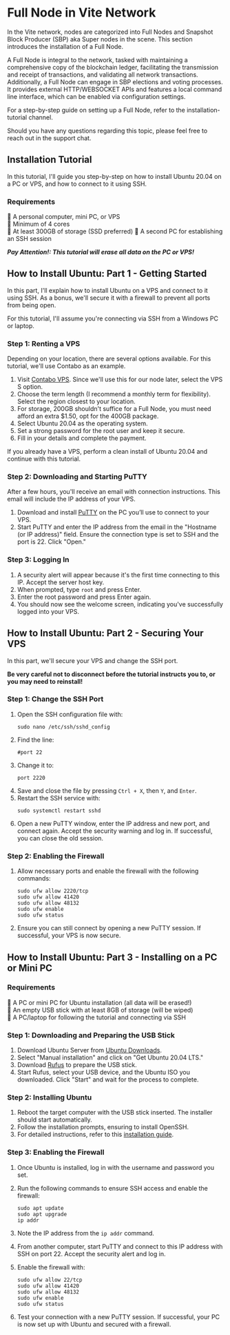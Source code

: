 # Full Node in Vite Network

In the Vite network, nodes are categorized into Full Nodes and Snapshot Block Producer (SBP) aka Super nodes in the scene. This section introduces the installation of a Full Node.

A Full Node is integral to the network, tasked with maintaining a comprehensive copy of the blockchain ledger, facilitating the transmission and receipt of transactions, and validating all network transactions. Additionally, a Full Node can engage in SBP elections and voting processes. It provides external HTTP/WEBSOCKET APIs and features a local command line interface, which can be enabled via configuration settings.

For a step-by-step guide on setting up a Full Node, refer to the installation-tutorial channel.

Should you have any questions regarding this topic, please feel free to reach out in the support chat.

## Installation Tutorial

In this tutorial, I'll guide you step-by-step on how to install Ubuntu 20.04 on a PC or VPS, and how to connect to it using SSH.

### Requirements

:small_blue_diamond: A personal computer, mini PC, or VPS  
:small_blue_diamond: Minimum of 4 cores  
:small_blue_diamond: At least 300GB of storage (SSD preferred) 
:small_blue_diamond: A second PC for establishing an SSH session  

_**Pay Attention!: This tutorial will erase all data on the PC or VPS!**_

## How to Install Ubuntu: Part 1 - Getting Started

In this part, I'll explain how to install Ubuntu on a VPS and connect to it using SSH. As a bonus, we'll secure it with a firewall to prevent all ports from being open.

For this tutorial, I'll assume you're connecting via SSH from a Windows PC or laptop.

### Step 1: Renting a VPS

Depending on your location, there are several options available. For this tutorial, we'll use Contabo as an example.

1. Visit [Contabo VPS](https://contabo.com/en/vps/). Since we'll use this for our node later, select the VPS S option.
2. Choose the term length (I recommend a monthly term for flexibility). Select the region closest to your location.
3. For storage, 200GB shouldn't suffice for a Full Node, you must need afford an extra $1.50, opt for the 400GB package.
4. Select Ubuntu 20.04 as the operating system.
5. Set a strong password for the root user and keep it secure.
6. Fill in your details and complete the payment.

If you already have a VPS, perform a clean install of Ubuntu 20.04 and continue with this tutorial.

### Step 2: Downloading and Starting PuTTY

After a few hours, you'll receive an email with connection instructions. This email will include the IP address of your VPS.

1. Download and install [PuTTY](https://www.putty.org/) on the PC you’ll use to connect to your VPS.
2. Start PuTTY and enter the IP address from the email in the "Hostname (or IP address)" field. Ensure the connection type is set to SSH and the port is 22. Click "Open."

### Step 3: Logging In

1. A security alert will appear because it's the first time connecting to this IP. Accept the server host key.
2. When prompted, type `root` and press Enter.
3. Enter the root password and press Enter again.
4. You should now see the welcome screen, indicating you've successfully logged into your VPS.

## How to Install Ubuntu: Part 2 - Securing Your VPS

In this part, we'll secure your VPS and change the SSH port.

**Be very careful not to disconnect before the tutorial instructs you to, or you may need to reinstall!**

### Step 1: Change the SSH Port

1. Open the SSH configuration file with:  
   ```
   sudo nano /etc/ssh/sshd_config 
2. Find the line:
    ```
    #port 22
3. Change it to:
    ```
    port 2220
4. Save and close the file by pressing `Ctrl + X`, then `Y`, and `Enter`.
5. Restart the SSH service with:
    ```
    sudo systemctl restart sshd
6. Open a new PuTTY window, enter the IP address and new port, and connect again. Accept the security warning and log in. If successful, you can close the old session.

### Step 2: Enabling the Firewall
1. Allow necessary ports and enable the firewall with the following commands:
   ```
   sudo ufw allow 2220/tcp
   sudo ufw allow 41420
   sudo ufw allow 48132
   sudo ufw enable
   sudo ufw status
2. Ensure you can still connect by opening a new PuTTY session. If successful, your VPS is now secure.

## How to Install Ubuntu: Part 3 - Installing on a PC or Mini PC
### Requirements

:small_blue_diamond: A PC or mini PC for Ubuntu installation (all data will be erased!)  
:small_blue_diamond: An empty USB stick with at least 8GB of storage (will be wiped)  
:small_blue_diamond: A PC/laptop for following the tutorial and connecting via SSH  

### Step 1: Downloading and Preparing the USB Stick
1. Download Ubuntu Server from [Ubuntu Downloads](https://ubuntu.com/download/server#downloads).
2. Select "Manual installation" and click on "Get Ubuntu 20.04 LTS."
3. Download [Rufus](https://rufus.ie/) to prepare the USB stick.
4. Start Rufus, select your USB device, and the Ubuntu ISO you downloaded. Click "Start" and wait for the process to complete.
   
### Step 2: Installing Ubuntu
1. Reboot the target computer with the USB stick inserted. The installer should start automatically.
2. Follow the installation prompts, ensuring to install OpenSSH.
3. For detailed instructions, refer to this [installation guide](https://techguides.yt/guides/how-to-install-ubuntu-server-20-04-lts-from-usb/#3_Install_Ubuntu_Server_2004_LTS).

### Step 3: Enabling the Firewall
1. Once Ubuntu is installed, log in with the username and password you set.

2. Run the following commands to ensure SSH access and enable the firewall:   
   ```
   sudo apt update
   sudo apt upgrade
   ip addr
3. Note the IP address from the `ip addr` command.
4. From another computer, start PuTTY and connect to this IP address with SSH on port 22. Accept the security alert and log in.
5. Enable the firewall with:
   ```
   sudo ufw allow 22/tcp
   sudo ufw allow 41420
   sudo ufw allow 48132
   sudo ufw enable
   sudo ufw status
6. Test your connection with a new PuTTY session. If successful, your PC is now set up with Ubuntu and secured with a firewall.

